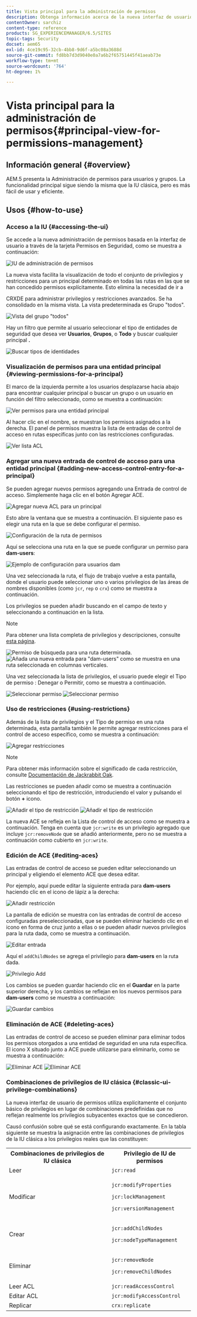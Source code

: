 ```yaml
---
title: Vista principal para la administración de permisos
description: Obtenga información acerca de la nueva interfaz de usuario táctil que facilita la administración de permisos.
contentOwner: sarchiz
content-type: reference
products: SG_EXPERIENCEMANAGER/6.5/SITES
topic-tags: Security
docset: aem65
exl-id: 4ce19c95-32cb-4bb8-9d6f-a5bc08a3688d
source-git-commit: fd8bb7d3d9040e0a7a6b2f65751445f41aeab73e
workflow-type: tm+mt
source-wordcount: '764'
ht-degree: 1%

---
```



# Vista principal para la administración de permisos{#principal-view-for-permissions-management}

## Información general {#overview}

AEM.5 presenta la Administración de permisos para usuarios y grupos. La funcionalidad principal sigue siendo la misma que la IU clásica, pero es más fácil de usar y eficiente.

## Usos {#how-to-use}

### Acceso a la IU {#accessing-the-ui}

Se accede a la nueva administración de permisos basada en la interfaz de usuario a través de la tarjeta Permisos en Seguridad, como se muestra a continuación:

![IU de administración de permisos](assets/screen_shot_2019-03-17at63333pm.png)

La nueva vista facilita la visualización de todo el conjunto de privilegios y restricciones para un principal determinado en todas las rutas en las que se han concedido permisos explícitamente. Esto elimina la necesidad de ir a

CRXDE para administrar privilegios y restricciones avanzados. Se ha consolidado en la misma vista. La vista predeterminada es Grupo &quot;todos&quot;.

![Vista del grupo &quot;todos&quot;](assets/unu-1.png)

Hay un filtro que permite al usuario seleccionar el tipo de entidades de seguridad que desea ver **Usuarios**, **Grupos**, o **Todo** y buscar cualquier principal **.**

![Buscar tipos de identidades](assets/image2019-3-20_23-52-51.png)

### Visualización de permisos para una entidad principal {#viewing-permissions-for-a-principal}

El marco de la izquierda permite a los usuarios desplazarse hacia abajo para encontrar cualquier principal o buscar un grupo o un usuario en función del filtro seleccionado, como se muestra a continuación:

![Ver permisos para una entidad principal](assets/doi-1.png)

Al hacer clic en el nombre, se muestran los permisos asignados a la derecha. El panel de permisos muestra la lista de entradas de control de acceso en rutas específicas junto con las restricciones configuradas.

![Ver lista ACL](assets/trei-1.png)

### Agregar una nueva entrada de control de acceso para una entidad principal {#adding-new-access-control-entry-for-a-principal}

Se pueden agregar nuevos permisos agregando una Entrada de control de acceso. Simplemente haga clic en el botón Agregar ACE.

![Agregar nueva ACL para un principal](assets/patru.png)

Esto abre la ventana que se muestra a continuación. El siguiente paso es elegir una ruta en la que se debe configurar el permiso.

![Configuración de la ruta de permisos](assets/cinci-1.png)

Aquí se selecciona una ruta en la que se puede configurar un permiso para **dam-users**:

![Ejemplo de configuración para usuarios dam](assets/sase-1.png)

Una vez seleccionada la ruta, el flujo de trabajo vuelve a esta pantalla, donde el usuario puede seleccionar uno o varios privilegios de las áreas de nombres disponibles (como `jcr`, `rep` o `crx`) como se muestra a continuación.

Los privilegios se pueden añadir buscando en el campo de texto y seleccionando a continuación en la lista.

>[!NOTE]
>
>Para obtener una lista completa de privilegios y descripciones, consulte [esta página](/help/sites-administering/user-group-ac-admin.md#access-right-management).

![Permiso de búsqueda para una ruta determinada.](assets/image2019-3-21_0-5-47.png) ![Añada una nueva entrada para &quot;dam-users&quot; como se muestra en una ruta seleccionada en columnas verticales.](assets/image2019-3-21_0-6-53.png)

Una vez seleccionada la lista de privilegios, el usuario puede elegir el Tipo de permiso : Denegar o Permitir, como se muestra a continuación.

![Seleccionar permiso](assets/screen_shot_2019-03-17at63938pm.png) ![Seleccionar permiso](assets/screen_shot_2019-03-17at63947pm.png)

### Uso de restricciones {#using-restrictions}

Además de la lista de privilegios y el Tipo de permiso en una ruta determinada, esta pantalla también le permite agregar restricciones para el control de acceso específico, como se muestra a continuación:

![Agregar restricciones](assets/image2019-3-21_1-4-14.png)

>[!NOTE]
>
>Para obtener más información sobre el significado de cada restricción, consulte [Documentación de Jackrabbit Oak](https://jackrabbit.apache.org/oak/docs/security/authorization/restriction.html).

Las restricciones se pueden añadir como se muestra a continuación seleccionando el tipo de restricción, introduciendo el valor y pulsando el botón **+** icono.

![Añadir el tipo de restricción](assets/sapte-1.png) ![Añadir el tipo de restricción](assets/opt-1.png)

La nueva ACE se refleja en la Lista de control de acceso como se muestra a continuación. Tenga en cuenta que `jcr:write` es un privilegio agregado que incluye `jcr:removeNode` que se añadió anteriormente, pero no se muestra a continuación como cubierto en `jcr:write`.

### Edición de ACE {#editing-aces}

Las entradas de control de acceso se pueden editar seleccionando un principal y eligiendo el elemento ACE que desea editar.

Por ejemplo, aquí puede editar la siguiente entrada para **dam-users** haciendo clic en el icono de lápiz a la derecha:

![Añadir restricción](assets/image2019-3-21_0-35-39.png)

La pantalla de edición se muestra con las entradas de control de acceso configuradas preseleccionadas, que se pueden eliminar haciendo clic en el icono en forma de cruz junto a ellas o se pueden añadir nuevos privilegios para la ruta dada, como se muestra a continuación.

![Editar entrada](assets/noua-1.png)

Aquí el `addChildNodes` se agrega el privilegio para **dam-users** en la ruta dada.

![Privilegio Add](assets/image2019-3-21_0-45-35.png)

Los cambios se pueden guardar haciendo clic en el **Guardar** en la parte superior derecha, y los cambios se reflejan en los nuevos permisos para **dam-users** como se muestra a continuación:

![Guardar cambios](assets/zece-1.png)

### Eliminación de ACE {#deleting-aces}

Las entradas de control de acceso se pueden eliminar para eliminar todos los permisos otorgados a una entidad de seguridad en una ruta específica. El icono X situado junto a ACE puede utilizarse para eliminarlo, como se muestra a continuación:

![Eliminar ACE](assets/image2019-3-21_0-53-19.png) ![Eliminar ACE](assets/unspe.png)

### Combinaciones de privilegios de IU clásica {#classic-ui-privilege-combinations}

La nueva interfaz de usuario de permisos utiliza explícitamente el conjunto básico de privilegios en lugar de combinaciones predefinidas que no reflejan realmente los privilegios subyacentes exactos que se concedieron.

Causó confusión sobre qué se está configurando exactamente. En la tabla siguiente se muestra la asignación entre las combinaciones de privilegios de la IU clásica a los privilegios reales que las constituyen:

<table>
 <tbody>
  <tr>
   <th>Combinaciones de privilegios de IU clásica</th>
   <th>Privilegio de IU de permisos</th>
  </tr>
  <tr>
   <td>Leer</td>
   <td><code>jcr:read</code></td>
  </tr>
  <tr>
   <td>Modificar</td>
   <td><p><code>jcr:modifyProperties</code></p> <p><code>jcr:lockManagement</code></p> <p><code>jcr:versionManagement</code></p> </td>
  </tr>
  <tr>
   <td>Crear</td>
   <td><p><code>jcr:addChildNodes</code></p> <p><code>jcr:nodeTypeManagement</code></p> </td>
  </tr>
  <tr>
   <td>Eliminar</td>
   <td><p><code>jcr:removeNode</code></p> <p><code>jcr:removeChildNodes</code></p> </td>
  </tr>
  <tr>
   <td>Leer ACL</td>
   <td><code>jcr:readAccessControl</code></td>
  </tr>
  <tr>
   <td>Editar ACL</td>
   <td><code>jcr:modifyAccessControl</code></td>
  </tr>
  <tr>
   <td>Replicar</td>
   <td><code>crx:replicate</code></td>
  </tr>
 </tbody>
</table>

